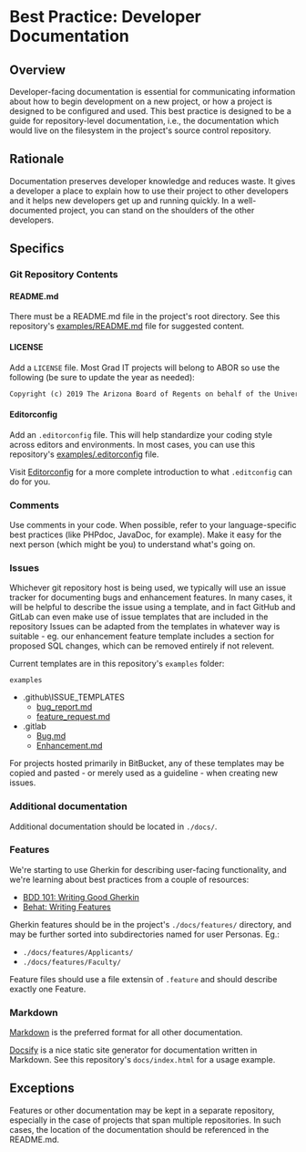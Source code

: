 # Best Practice: Developer Documentation

## Overview

Developer-facing documentation is essential for communicating information about how to begin development on a new project, or how a project is designed to be configured and used.
This best practice is designed to be a guide for repository-level documentation, i.e., the documentation which would live on the filesystem in the project's source control repository.


## Rationale

Documentation preserves developer knowledge and reduces waste.
It gives a developer a place to explain how to use their project to other developers and it helps new developers get up and running quickly.
In a well-documented project, you can stand on the shoulders of the other developers.

## Specifics

### Git Repository Contents

#### README.md

There must be a README.md file in the project's root directory.
See this repository's [examples/README.md](https://github.com/uazgraduatecollege/developer-essentials/blob/master/examples/README.md) file for suggested content.

#### LICENSE

Add a `LICENSE` file.
Most Grad IT projects will belong to ABOR so use the following (be sure to update the year as needed):

```txt
Copyright (c) 2019 The Arizona Board of Regents on behalf of the University of Arizona - All Rights Reserved.
```

#### Editorconfig

Add an `.editorconfig` file. This will help standardize your coding style across editors and environments.
In most cases, you can use this repository's [examples/.editorconfig](https://github.com/uazgraduatecollege/developer-essentials/blob/master/examples/.editorconfig) file.

Visit [Editorconfig](https://editorconfig.org/) for a more complete introduction to what `.editconfig` can do for you.

### Comments

Use comments in your code.
When possible, refer to your language-specific best practices (like PHPdoc, JavaDoc, for example).
Make it easy for the next person (which might be you) to understand what's going on.

### Issues

Whichever git repository host is being used, we typically will use an issue tracker for documenting bugs and enhancement features.
In many cases, it will be helpful to describe the issue using a template, and in fact GitHub and GitLab can even make use of issue templates that are included in the repository
Issues can be adapted from the templates in whatever way is suitable - eg. our enhancement feature template includes a section for proposed SQL changes, which can be removed entirely if not relevent.

Current templates are in this repository's `examples` folder:

`examples`
  - .github\ISSUE_TEMPLATES
    - [bug_report.md](https://github.com/uazgraduatecollege/developer-essentials/blob/master/examples/.github/ISSUE_TEMPLATES/bug_report.md)
    - [feature_request.md](https://github.com/uazgraduatecollege/developer-essentials/blob/master/examples/.github/ISSUE_TEMPLATES/feature_request.md)
  - .gitlab
    - [Bug.md](https://github.com/uazgraduatecollege/developer-essentials/blob/master/examples/.gitlab/Bug.md)
    - [Enhancement.md](https://github.com/uazgraduatecollege/developer-essentials/blob/master/examples/.gitlab/Enhancement.md)

For projects hosted primarily in BitBucket, any of these templates may be copied and pasted - or merely used as a guideline - when creating new issues.

### Additional documentation

Additional documentation should be located in `./docs/`.

### Features

We're starting to use Gherkin for describing user-facing functionality, and we're learning about best practices from a couple of resources:

 - [BDD 101: Writing Good Gherkin](https://automationpanda.com/2017/01/30/bdd-101-writing-good-gherkin/)
 - [Behat: Writing Features](http://docs.behat.org/en/v2.5/guides/1.gherkin.html)

Gherkin features should be in the project's `./docs/features/` directory, and may be further sorted into subdirectories named for user Personas.
Eg.:
 - `./docs/features/Applicants/`
 - `./docs/features/Faculty/`

Feature files should use a file extensin of `.feature` and should describe exactly one Feature.

### Markdown

[Markdown](http://commonmark.org) is the preferred format for all other documentation.

[Docsify](https://docsify.js.org/#/) is a nice static site generator for documentation written in Markdown.
See this repository's `docs/index.html` for a usage example.


## Exceptions

Features or other documentation may be kept in a separate repository, especially in the case of projects that span multiple repositories.
In such cases, the location of the documentation should be referenced in the README.md.


